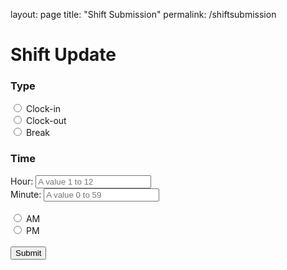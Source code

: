 layout: page
title: "Shift Submission"
permalink: /shiftsubmission﻿
<!DOCTYPE html>

<html lang="en" xmlns="http://www.w3.org/1999/xhtml">
<head>
    <meta charset="utf-8" />
    <title>Shift Submission</title>
</head>
<body>
    <h1>Shift Update</h1>
    <form action="/action_page.php">
        <h3>Type</h3>
        <input type="radio" id="clockin" name="shifttype" value="Clock-in">
        <label for="html">Clock-in</label><br>
        <input type="radio" id="clockout" name="shifttype" value="Clock-out">
        <label for="css">Clock-out</label><br>
        <input type="radio" id="break" name="shifttype" value="Break">
        <label for="css">Break</label><br>
        <h3>Time</h3>
        <label for="hours">Hour:</label>
        <input type="text" id="hour" name="hour" placeholder="A value 1 to 12"><br>
        <label for="minute">Minute:</label>
        <input type="text" id="minute" name="minute" placeholder="A value 0 to 59"><br><br>
        <input type="radio" id="am" name="ampm" value="AM">
        <label for="html">AM</label><br>
        <input type="radio" id="pm" name="ampm" value="PM">
        <label for="css">PM</label><br>
        <br>
        <input type="submit" value="Submit">
    </form>
</body>
</html>
